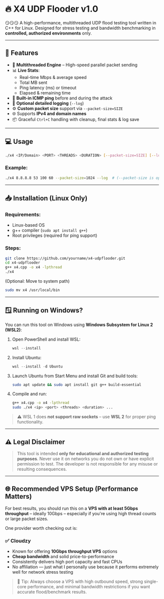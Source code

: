 # 🔥 X4 UDP Flooder v1.0

😏😏😏 A high-performance, multithreaded UDP flood testing tool written in C++ for Linux. Designed for stress testing and bandwidth benchmarking in **controlled, authorized environments** only.

---

## 🚀 Features

- 🧵 **Multithreaded Engine** – High-speed parallel packet sending  
- 📊 **Live Stats**:
  - Real-time Mbps & average speed  
  - Total MB sent  
  - Ping latency (ms) or timeout  
  - Elapsed & remaining time  
- 🧠 **Built-in ICMP ping** before and during the attack  
- 📄 **Optional detailed logging** (`--log`)  
- ⚙️ **Custom packet size** support via `--packet-size=SIZE`  
- 🌐 Supports **IPv4 and domain names**  
- 📦 Graceful `Ctrl+C` handling with cleanup, final stats & log save  

---

## 💻 Usage

```bash
./x4 <IP/Domain> <PORT> <THREADS> <DURATION> [--packet-size=SIZE] [--log]
```

### Example:
```bash
./x4 8.8.8.8 53 100 60 --packet-size=1024 --log  # (--packet-size is optional; defaults to 1024 if not specified)
```

---

## 📥 Installation (Linux Only)

### Requirements:
- Linux-based OS  
- g++ compiler (`sudo apt install g++`)  
- Root privileges (required for ping support)

### Steps:

```bash
git clone https://github.com/yourname/x4-udpflooder.git
cd x4-udpflooder
g++ x4.cpp -o x4 -lpthread
./x4
```

(Optional: Move to system path)

```bash
sudo mv x4 /usr/local/bin
```

---

## 🪟 Running on Windows?

You can run this tool on Windows using **Windows Subsystem for Linux 2 (WSL2)**:

1. Open PowerShell and install WSL:
   ```powershell
   wsl --install
   ```

2. Install Ubuntu:
   ```powershell
   wsl --install -d Ubuntu
   ```

3. Launch Ubuntu from Start Menu and install Git and build tools:
   ```bash
   sudo apt update && sudo apt install git g++ build-essential
   ```

4. Compile and run:
   ```bash
   g++ x4.cpp -o x4 -lpthread
   sudo ./x4 <ip> <port> <threads> <duration> ...
   ```

> ⚠️ WSL 1 does **not support raw sockets** – use **WSL 2** for proper ping functionality.

---

## ⚠️ Legal Disclaimer

> This tool is intended **only for educational and authorized testing purposes**. Never use it on networks you do not own or have explicit permission to test. The developer is not responsible for any misuse or resulting consequences.

---

## 🌐 Recommended VPS Setup (Performance Matters)

For best results, you should run this on a **VPS with at least 5Gbps throughput** – ideally 10Gbps – especially if you're using high thread counts or large packet sizes.

One provider worth checking out is:

### ✅ Cloudzy

- Known for offering **10Gbps throughput VPS** options  
- **Cheap bandwidth** and solid price-to-performance  
- Consistently delivers high port capacity and fast CPUs  
- No affiliation — just what I personally use because it performs extremely well for network stress testing

> 🧠 Tip: Always choose a VPS with high outbound speed, strong single-core performance, and minimal bandwidth restrictions if you want accurate flood/benchmark results.
